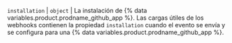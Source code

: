 `installation` | `object` | La instalación de {% data variables.product.prodname_github_app %}. Las cargas útiles de los webhooks contienen la propiedad `installation` cuando el evento se envía y se configura para una {% data variables.product.prodname_github_app %}.
